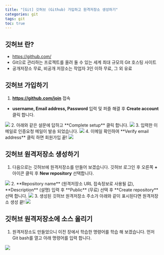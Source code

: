 ```yaml
---
title: "[Git] 깃허브 (Github) 가입하고 원격저장소 생성하기"
categories: git
tags: git
toc: true
---
```

## 깃허브 란?
- https://github.com/
- Git으로 관리하는 프로젝트를 올려 둘 수 있는 세계 최대 규모의 Git 호스팅 사이트
- 공개저장소 무료, 비공개 저장소는 작업자 3인 이하 무료, 그 외 유료

## 깃허브 가입하기

1. **https://github.com/join** 접속 
- **username, Email address, Password** 입력 및 퍼즐 해결 후 **Create account** 클릭 합니다.
<img src="/assets/images/git/git-10.png">
2. 아래와 같은 설문에 답하고 **Complete setup** 클릭 합니다.
<img src="/assets/images/git/git-11.png">
3. 입력한 이메일로 인증요청 메일이 발송 되었습니다.
<img src="/assets/images/git/git-12.png">
4. 이메일 확인하여 **Verify email address** 클릭 하면 회원가입 끝!
<img src="/assets/images/git/git-13.png">

## 깃허브 원격저장소 생성하기

1. 다음으로는 깃허브에 원격저장소를 만들어 보겠습니다. 깃허브 로그인 후 오른쪽 **+** 아이콘 클릭 후 **New repository** 선택합니다.
<img src="/assets/images/git/git-14.png">
2. **Repository name** (원격저장소 URL 접속정보로 사용될 값), **Description** (설명) 입력 후 **Public** (무료) 선택 후 **Create repository** 선택 합니다.
<img src="/assets/images/git/git-15.png">
3. 생성된 깃허브 원격저장소 주소가 아래와 같이 표시된다면 원격저장소 생성 끝!
<img src="/assets/images/git/git-16.png">

## 깃허브 원격저장소에 소스 올리기
1. 원격저장소도 만들었으니 이전 장에서 학습한 명령어를 학습 해 보겠습니다. 먼저 Git bash를 열고 아래 명령어를 입력 합니다.
<img src="/assets/images/git/git-16.png">